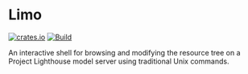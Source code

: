 # Limo

[![crates.io](https://img.shields.io/crates/v/limo)](https://crates.io/crates/limo)
[![Build](https://github.com/ProjectLighthouseCAU/limo/actions/workflows/build.yml/badge.svg)](https://github.com/ProjectLighthouseCAU/limo/actions/workflows/build.yml)

An interactive shell for browsing and modifying the resource tree on a Project Lighthouse model server using traditional Unix commands.
